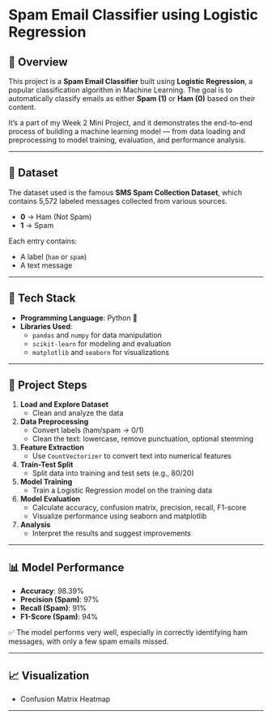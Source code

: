 
# Spam Email Classifier using Logistic Regression

## 🚀 Overview

This project is a **Spam Email Classifier** built using **Logistic Regression**, a popular classification algorithm in Machine Learning. The goal is to automatically classify emails as either **Spam (1)** or **Ham (0)** based on their content.

It’s a part of my Week 2 Mini Project, and it demonstrates the end-to-end process of building a machine learning model — from data loading and preprocessing to model training, evaluation, and performance analysis.

---

## 📂 Dataset

The dataset used is the famous **SMS Spam Collection Dataset**, which contains 5,572 labeled messages collected from various sources.

- **0** → Ham (Not Spam)
- **1** → Spam

Each entry contains:
- A label (`ham` or `spam`)
- A text message

---

## 🔧 Tech Stack

- **Programming Language**: Python 🐍
- **Libraries Used**:
  - `pandas` and `numpy` for data manipulation
  - `scikit-learn` for modeling and evaluation
  - `matplotlib` and `seaborn` for visualizations

---

## 📌 Project Steps

1. **Load and Explore Dataset**
   - Clean and analyze the data
2. **Data Preprocessing**
   - Convert labels (ham/spam → 0/1)
   - Clean the text: lowercase, remove punctuation, optional stemming
3. **Feature Extraction**
   - Use `CountVectorizer` to convert text into numerical features
4. **Train-Test Split**
   - Split data into training and test sets (e.g., 80/20)
5. **Model Training**
   - Train a Logistic Regression model on the training data
6. **Model Evaluation**
   - Calculate accuracy, confusion matrix, precision, recall, F1-score
   - Visualize performance using seaborn and matplotlib
7. **Analysis**
   - Interpret the results and suggest improvements

---

## 📊 Model Performance

- **Accuracy**: 98.39%
- **Precision (Spam)**: 97%
- **Recall (Spam)**: 91%
- **F1-Score (Spam)**: 94%

✅ The model performs very well, especially in correctly identifying ham messages, with only a few spam emails missed.

---

## 📈 Visualization

- Confusion Matrix Heatmap

---


